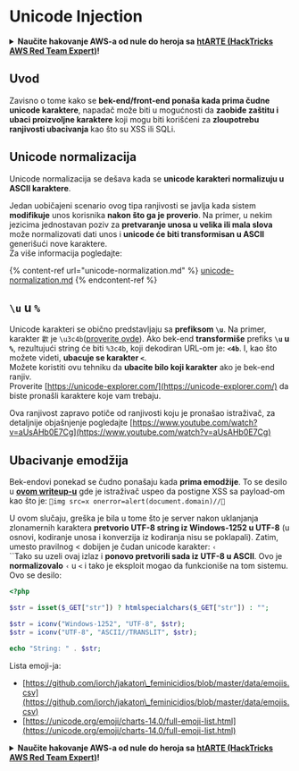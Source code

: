 # Unicode Injection

<details>

<summary><strong>Naučite hakovanje AWS-a od nule do heroja sa</strong> <a href="https://training.hacktricks.xyz/courses/arte"><strong>htARTE (HackTricks AWS Red Team Expert)</strong></a><strong>!</strong></summary>

Drugi načini podrške HackTricks-u:

* Ako želite da vidite **vašu kompaniju reklamiranu na HackTricks-u** ili **preuzmete HackTricks u PDF formatu** proverite [**SUBSCRIPTION PLANS**](https://github.com/sponsors/carlospolop)!
* Nabavite [**zvanični PEASS & HackTricks swag**](https://peass.creator-spring.com)
* Otkrijte [**The PEASS Family**](https://opensea.io/collection/the-peass-family), našu kolekciju ekskluzivnih [**NFT-ova**](https://opensea.io/collection/the-peass-family)
* **Pridružite se** 💬 [**Discord grupi**](https://discord.gg/hRep4RUj7f) ili [**telegram grupi**](https://t.me/peass) ili nas **pratite** na **Twitter-u** 🐦 [**@carlospolopm**](https://twitter.com/hacktricks\_live)**.**
* **Podelite svoje hakovanje trikove slanjem PR-ova na** [**HackTricks**](https://github.com/carlospolop/hacktricks) i [**HackTricks Cloud**](https://github.com/carlospolop/hacktricks-cloud) github repozitorijume.

</details>

## Uvod

Zavisno o tome kako se **bek-end/front-end ponaša kada prima čudne unicode karaktere**, napadač može biti u mogućnosti da **zaobiđe zaštitu i ubaci proizvoljne karaktere** koji mogu biti korišćeni za **zloupotrebu ranjivosti ubacivanja** kao što su XSS ili SQLi.

## Unicode normalizacija

Unicode normalizacija se dešava kada se **unicode karakteri normalizuju u ASCII karaktere**.

Jedan uobičajeni scenario ovog tipa ranjivosti se javlja kada sistem **modifikuje** unos korisnika **nakon što ga je proverio**. Na primer, u nekim jezicima jednostavan poziv za **pretvaranje unosa u velika ili mala slova** može normalizovati dati unos i **unicode će biti transformisan u ASCII** generišući nove karaktere.\
Za više informacija pogledajte:

{% content-ref url="unicode-normalization.md" %}
[unicode-normalization.md](unicode-normalization.md)
{% endcontent-ref %}

## `\u` u `%`

Unicode karakteri se obično predstavljaju sa **prefiksom `\u`**. Na primer, karakter `㱋` je `\u3c4b`([proverite ovde](https://unicode-explorer.com/c/3c4B)). Ako bek-end **transformiše** prefiks **`\u` u `%`**, rezultujući string će biti `%3c4b`, koji dekodiran URL-om je: **`<4b`**. I, kao što možete videti, **ubacuje se karakter `<`**.\
Možete koristiti ovu tehniku da **ubacite bilo koji karakter** ako je bek-end ranjiv.\
Proverite [https://unicode-explorer.com/](https://unicode-explorer.com/) da biste pronašli karaktere koje vam trebaju.

Ova ranjivost zapravo potiče od ranjivosti koju je pronašao istraživač, za detaljnije objašnjenje pogledajte [https://www.youtube.com/watch?v=aUsAHb0E7Cg](https://www.youtube.com/watch?v=aUsAHb0E7Cg)

## Ubacivanje emodžija

Bek-endovi ponekad se čudno ponašaju kada **prima emodžije**. To se desilo u [**ovom writeup-u**](https://medium.com/@fpatrik/how-i-found-an-xss-vulnerability-via-using-emojis-7ad72de49209) gde je istraživač uspeo da postigne XSS sa payload-om kao što je: `💋img src=x onerror=alert(document.domain)//💛`

U ovom slučaju, greška je bila u tome što je server nakon uklanjanja zlonamernih karaktera **pretvorio UTF-8 string iz Windows-1252 u UTF-8** (u osnovi, kodiranje unosa i konverzija iz kodiranja nisu se poklapali). Zatim, umesto pravilnog < dobijen je čudan unicode karakter: `‹`\
\`\`Tako su uzeli ovaj izlaz i **ponovo pretvorili sada iz UTF-8 u ASCII**. Ovo je **normalizovalo** `‹` u `<` i tako je eksploit mogao da funkcioniše na tom sistemu.\
Ovo se desilo:

```php
<?php

$str = isset($_GET["str"]) ? htmlspecialchars($_GET["str"]) : "";

$str = iconv("Windows-1252", "UTF-8", $str);
$str = iconv("UTF-8", "ASCII//TRANSLIT", $str);

echo "String: " . $str;
```

Lista emoji-ja:

* [https://github.com/iorch/jakaton\_feminicidios/blob/master/data/emojis.csv](https://github.com/iorch/jakaton\_feminicidios/blob/master/data/emojis.csv)
* [https://unicode.org/emoji/charts-14.0/full-emoji-list.html](https://unicode.org/emoji/charts-14.0/full-emoji-list.html)

<details>

<summary><strong>Naučite hakovanje AWS-a od nule do heroja sa</strong> <a href="https://training.hacktricks.xyz/courses/arte"><strong>htARTE (HackTricks AWS Red Team Expert)</strong></a><strong>!</strong></summary>

Drugi načini podrške HackTricks-u:

* Ako želite da vidite **vašu kompaniju reklamiranu na HackTricks-u** ili **preuzmete HackTricks u PDF formatu** proverite [**SUBSCRIPTION PLANS**](https://github.com/sponsors/carlospolop)!
* Nabavite [**zvanični PEASS & HackTricks swag**](https://peass.creator-spring.com)
* Otkrijte [**The PEASS Family**](https://opensea.io/collection/the-peass-family), našu kolekciju ekskluzivnih [**NFT-ova**](https://opensea.io/collection/the-peass-family)
* **Pridružite se** 💬 [**Discord grupi**](https://discord.gg/hRep4RUj7f) ili [**telegram grupi**](https://t.me/peass) ili nas **pratite** na **Twitter-u** 🐦 [**@carlospolopm**](https://twitter.com/hacktricks\_live)**.**
* **Podelite svoje trikove hakovanja slanjem PR-ova na** [**HackTricks**](https://github.com/carlospolop/hacktricks) i [**HackTricks Cloud**](https://github.com/carlospolop/hacktricks-cloud) github repozitorijume.

</details>
